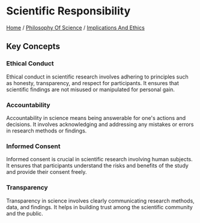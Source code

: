 # Scientific Responsibility

[Home](../../../../README.md) / [Philosophy Of Science](../../../../philosophy_of_science/README.md) / [Implications And Ethics](../../../philosophy_of_science/implications_and_ethics/README.md)

## Key Concepts

### Ethical Conduct

Ethical conduct in scientific research involves adhering to principles such as honesty, transparency, and respect for participants. It ensures that scientific findings are not misused or manipulated for personal gain.

### Accountability

Accountability in science means being answerable for one's actions and decisions. It involves acknowledging and addressing any mistakes or errors in research methods or findings.

### Informed Consent

Informed consent is crucial in scientific research involving human subjects. It ensures that participants understand the risks and benefits of the study and provide their consent freely.

### Transparency

Transparency in science involves clearly communicating research methods, data, and findings. It helps in building trust among the scientific community and the public.

